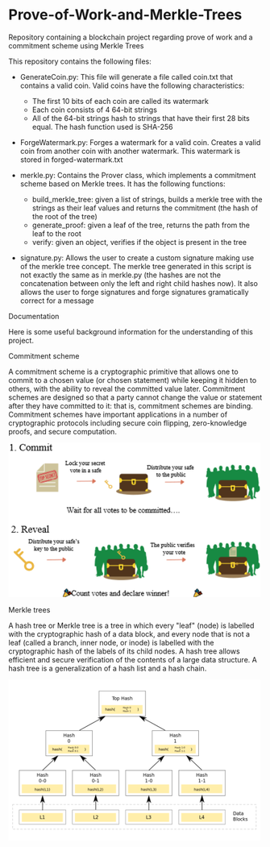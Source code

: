 # Prove-of-Work-and-Merkle-Trees
Repository containing a blockchain project regarding prove of work and a commitment scheme using Merkle Trees

This repository contains the following files:

- GenerateCoin.py: This file will generate a file called coin.txt that contains a valid coin. Valid coins have the following characteristics:
  * The first 10 bits of each coin are called its watermark
  * Each coin consists of 4 64-bit strings
  * All of the 64-bit strings hash to strings that have their first 28 bits equal. The hash function used is SHA-256

- ForgeWatermark.py: Forges a watermark for a valid coin. Creates a valid coin from another coin with another watermark. This watermark is stored in forged-watermark.txt

- merkle.py: Contains the Prover class, which implements a commitment scheme based on Merkle trees. It has the following functions:
  * build_merkle_tree: given a list of strings, builds a merkle tree with the strings as their leaf values and returns the commitment (the hash of the root of the tree)
  * generate_proof: given a leaf of the tree, returns the path from the leaf to the root
  * verify: given an object, verifies if the object is present in the tree

- signature.py: Allows the user to create a custom signature making use of the merkle tree concept. The merkle tree generated in this script is not exactly the same as in merkle.py (the hashes are not the concatenation between only the left and right child hashes now). It also allows the user to forge signatures and forge signatures gramatically correct for a message

Documentation

Here is some useful background information for the understanding of this project.

Commitment scheme

A commitment scheme is a cryptographic primitive that allows one to commit to a chosen value (or chosen statement) while keeping it hidden to others, with the ability to reveal the committed value later. Commitment schemes are designed so that a party cannot change the value or statement after they have committed to it: that is, commitment schemes are binding. Commitment schemes have important applications in a number of cryptographic protocols including secure coin flipping, zero-knowledge proofs, and secure computation.

<img src="commitment.png" width="500px">

Merkle trees

A hash tree or Merkle tree is a tree in which every "leaf" (node) is labelled with the cryptographic hash of a data block, and every node that is not a leaf (called a branch, inner node, or inode) is labelled with the cryptographic hash of the labels of its child nodes. A hash tree allows efficient and secure verification of the contents of a large data structure. A hash tree is a generalization of a hash list and a hash chain.

<img src="Hash_Tree.png" width="500px">
